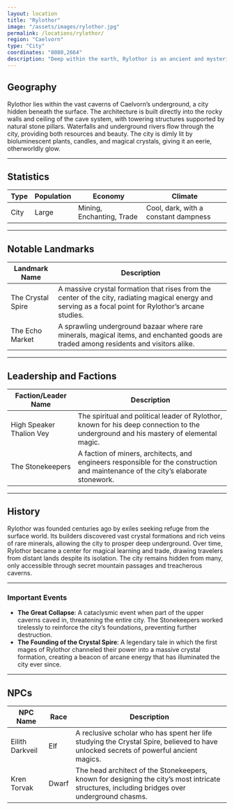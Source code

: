 ```yaml
---
layout: location
title: "Rylothor"
image: "/assets/images/rylothor.jpg"
permalink: /locations/rylothor/
region: "Caelvorn"
type: "City"
coordinates: "8080,2664"
description: "Deep within the earth, Rylothor is an ancient and mysterious city carved from stone. Illuminated by the soft glow of candles and magical crystals, it serves as a hidden refuge and a center of power for those who live away from the sun."
---
```


## Geography

Rylothor lies within the vast caverns of Caelvorn’s underground, a city hidden beneath the surface. The architecture is built directly into the rocky walls and ceiling of the cave system, with towering structures supported by natural stone pillars. Waterfalls and underground rivers flow through the city, providing both resources and beauty. The city is dimly lit by bioluminescent plants, candles, and magical crystals, giving it an eerie, otherworldly glow.

---

## Statistics

| Type               | Population | Economy                     | Climate                     |
|--------------------|------------|-----------------------------|-----------------------------|
| City    | Large    | Mining, Enchanting, Trade    | Cool, dark, with a constant dampness |

---

## Notable Landmarks

| Landmark Name          | Description                                                                                     |
|------------------------|-------------------------------------------------------------------------------------------------|
| The Crystal Spire       | A massive crystal formation that rises from the center of the city, radiating magical energy and serving as a focal point for Rylothor’s arcane studies. |
| The Echo Market         | A sprawling underground bazaar where rare minerals, magical items, and enchanted goods are traded among residents and visitors alike. |

---

## Leadership and Factions

| Faction/Leader Name       | Description                                                                                     |
|---------------------------|-------------------------------------------------------------------------------------------------|
| High Speaker Thalion Vey    | The spiritual and political leader of Rylothor, known for his deep connection to the underground and his mastery of elemental magic. |
| The Stonekeepers           | A faction of miners, architects, and engineers responsible for the construction and maintenance of the city’s elaborate stonework. |

---

## History

Rylothor was founded centuries ago by exiles seeking refuge from the surface world. Its builders discovered vast crystal formations and rich veins of rare minerals, allowing the city to prosper deep underground. Over time, Rylothor became a center for magical learning and trade, drawing travelers from distant lands despite its isolation. The city remains hidden from many, only accessible through secret mountain passages and treacherous caverns.

---

### Important Events

- **The Great Collapse**: A cataclysmic event when part of the upper caverns caved in, threatening the entire city. The Stonekeepers worked tirelessly to reinforce the city’s foundations, preventing further destruction.
- **The Founding of the Crystal Spire**: A legendary tale in which the first mages of Rylothor channeled their power into a massive crystal formation, creating a beacon of arcane energy that has illuminated the city ever since.

---

## NPCs

| NPC Name                | Race     | Description                                           |
|-------------------------|----------|-------------------------------------------------------|
| Eilith Darkveil          | Elf      | A reclusive scholar who has spent her life studying the Crystal Spire, believed to have unlocked secrets of powerful ancient magics. |
| Kren Torvak              | Dwarf    | The head architect of the Stonekeepers, known for designing the city’s most intricate structures, including bridges over underground chasms. |
